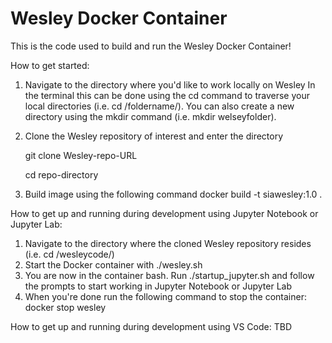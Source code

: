 # Wesley Docker Container
This is the code used to build and run the Wesley Docker Container!

How to get started:
1. Navigate to the directory where you'd like to work locally on Wesley
    In the terminal this can be done using the cd command to traverse your local directories (i.e. cd /foldername/). You can also create a new directory using the mkdir command (i.e. mkdir welseyfolder).
2. Clone the Wesley repository of interest and enter the directory

    git clone Wesley-repo-URL
    
    cd repo-directory
1. Build image using the following command
    docker build -t siawesley:1.0 .

How to get up and running during development using Jupyter Notebook or Jupyter Lab:
1. Navigate to the directory where the cloned Wesley repository resides (i.e. cd /wesleycode/)
2. Start the Docker container with ./wesley.sh
3. You are now in the container bash. Run ./startup_jupyter.sh and follow the prompts to start working in Jupyter Notebook or Jupyter Lab
4. When you're done run the following command to stop the container:
    docker stop wesley

How to get up and running during development using VS Code: TBD
